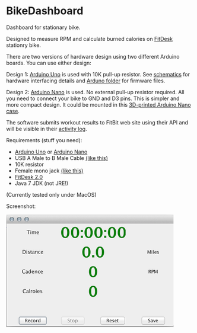 BikeDashboard
=============

Dashboard for stationary bike.

Designed to measure RPM and calculate burned calories on [FitDesk](fitdesk.jpg) stationry bike.

There are two versions of hardware design using two different Arduino
boards. You can use either design:


Design 1: [Arduino Uno](http://arduino.cc/en/Main/ArduinoBoardUno) is
used with 10K pull-up resistor.  See
[schematics](Arduino/schematics.png) for hardware interfacing details
and [Arduno folder](Arduino/monitor_pin/) for firmware files.

Design 2: [Arduino Nano](http://arduino.cc/en/Main/arduinoBoardNano)
is used. No external pull-up resistor required. All you need to
connect your bike to GND and D3 pins. This is simpler and more compact
design. It could be mounted in this
[3D-printed Arduino Nano case](http://www.thingiverse.com/thing:178175).

The software submits workout results to FitBit web site using their
API and will be visible in their
[activity log](https://www.fitbit.com/activities).

Requirements (stuff you need):

  * [Arduino Uno](http://arduino.cc/en/Main/ArduinoBoardUno) or [Arduino Nano](http://arduino.cc/en/Main/arduinoBoardNano)
  * USB A Male to B Male Cable [(like this)](http://www.amazon.com/Mediabridge-2-0-Male-Cable-Feet/dp/B001MSZBNA/)
  * 10K resistor
  * Female mono jack [(like this)](http://www.amazon.com/gp/product/B000067RC4/)
  * [FitDesk 2.0](http://fitdesk.net/)
  * Java 7 JDK (not JRE!)

(Currently tested only under MacOS)

Screenshot:

![Screenshot](/screenshot.png)
